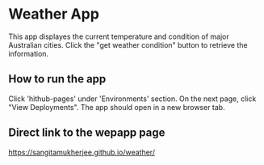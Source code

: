 # Weather App 

This app displayes the current temperature and condition of major Australian cities. Click the "get weather condition" button to retrieve the information.

## How to run the app

Click 'hithub-pages' under 'Environments' section. On the next page, click "View Deployments". The app should open in a new browser tab.

## Direct link to the wepapp page
https://sangitamukherjee.github.io/weather/
